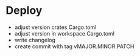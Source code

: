 # Deploy
- adjust version crates Cargo.toml
- adjust version in workspace Cargo.toml
- write changelog
- create commit with tag vMAJOR.MINOR.PATCH